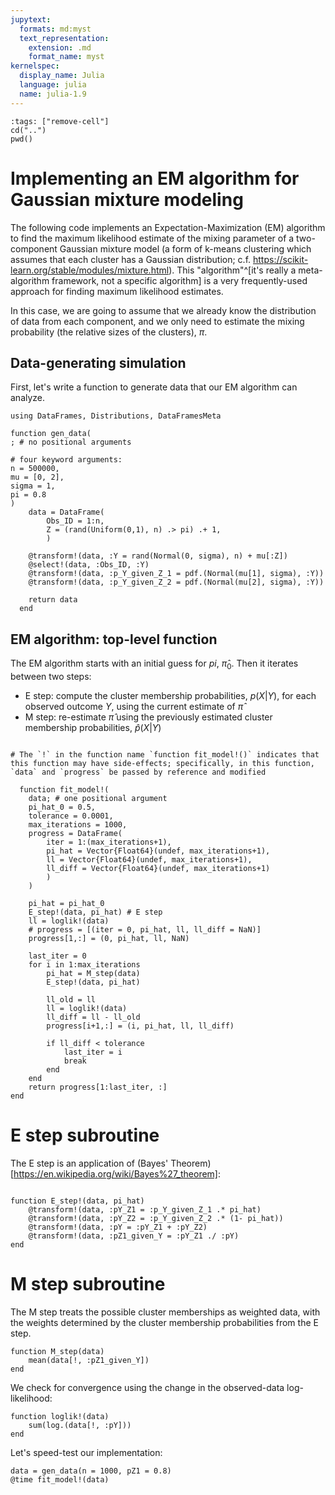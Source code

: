 ```yaml
---
jupytext:
  formats: md:myst
  text_representation:
    extension: .md
    format_name: myst
kernelspec:
  display_name: Julia
  language: julia
  name: julia-1.9
---
```


<!-- Run at top level of repo. -->
```{code-cell}
:tags: ["remove-cell"]
cd("..")
pwd()
```

# Implementing an EM algorithm for Gaussian mixture modeling

The following code implements an Expectation-Maximization (EM) algorithm to find the maximum likelihood estimate of the mixing parameter of a two-component Gaussian mixture model (a form of k-means clustering which assumes that each cluster has a Gaussian distribution; c.f. https://scikit-learn.org/stable/modules/mixture.html). This "algorithm"^[it's really a meta-algorithm framework, not a specific algorithm] is a very frequently-used approach for finding maximum likelihood estimates.

In this case, we are going to assume that we already know the distribution of data from each component, and we only need to estimate the mixing probability (the relative sizes of the clusters), $\pi$.

## Data-generating simulation

First, let's write a function to generate data that our EM algorithm can analyze.

```{code-cell}
using DataFrames, Distributions, DataFramesMeta

function gen_data(
; # no positional arguments

# four keyword arguments:
n = 500000, 
mu = [0, 2], 
sigma = 1, 
pi = 0.8 
)
    data = DataFrame(
        Obs_ID = 1:n,
        Z = (rand(Uniform(0,1), n) .> pi) .+ 1,
        )

    @transform!(data, :Y = rand(Normal(0, sigma), n) + mu[:Z])    
    @select!(data, :Obs_ID, :Y)
    @transform!(data, :p_Y_given_Z_1 = pdf.(Normal(mu[1], sigma), :Y))
    @transform!(data, :p_Y_given_Z_2 = pdf.(Normal(mu[2], sigma), :Y))

    return data
  end
```

## EM algorithm: top-level function

The EM algorithm starts with an initial guess for $pi$, $\hat{\pi}_0$. Then it iterates between two steps:

* E step: compute the cluster membership probabilities, $p(X|Y)$, for each observed outcome $Y$, using the current estimate of $\hat{\pi}$
* M step: re-estimate $\hat{\pi}$ using the previously estimated cluster membership probabilities, $\hat p(X|Y)$


```{code-cell}

# The `!` in the function name `function fit_model!()` indicates that this function may have side-effects; specifically, in this function, `data` and `progress` be passed by reference and modified

  function fit_model!(
    data; # one positional argument
    pi_hat_0 = 0.5, 
    tolerance = 0.0001,
    max_iterations = 1000,
    progress = DataFrame(
        iter = 1:(max_iterations+1), 
        pi_hat = Vector{Float64}(undef, max_iterations+1), 
        ll = Vector{Float64}(undef, max_iterations+1), 
        ll_diff = Vector{Float64}(undef, max_iterations+1)
        )
    )

    pi_hat = pi_hat_0
    E_step!(data, pi_hat) # E step
    ll = loglik!(data)
    # progress = [(iter = 0, pi_hat, ll, ll_diff = NaN)]
    progress[1,:] = (0, pi_hat, ll, NaN)
    
    last_iter = 0
    for i in 1:max_iterations
        pi_hat = M_step(data)
        E_step!(data, pi_hat)
        
        ll_old = ll
        ll = loglik!(data)
        ll_diff = ll - ll_old
        progress[i+1,:] = (i, pi_hat, ll, ll_diff)

        if ll_diff < tolerance
            last_iter = i
            break
        end
    end
    return progress[1:last_iter, :]
end
```

# E step subroutine

The E step is an application of (Bayes' Theorem)[https://en.wikipedia.org/wiki/Bayes%27_theorem]:

```{code-cell}

function E_step!(data, pi_hat)
    @transform!(data, :pY_Z1 = :p_Y_given_Z_1 .* pi_hat)
    @transform!(data, :pY_Z2 = :p_Y_given_Z_2 .* (1- pi_hat))
    @transform!(data, :pY = :pY_Z1 + :pY_Z2)
    @transform!(data, :pZ1_given_Y = :pY_Z1 ./ :pY)
end
```
# M step subroutine

The M step treats the possible cluster memberships as weighted data, with the weights determined by the cluster membership probabilities from the E step.

```{code-cell}
function M_step(data)
    mean(data[!, :pZ1_given_Y])
end
```

We check for convergence using the change in the observed-data log-likelihood:

```{code-cell}
function loglik!(data)
    sum(log.(data[!, :pY]))
end
```

Let's speed-test our implementation:
```{code-cell}
data = gen_data(n = 1000, pZ1 = 0.8)
@time fit_model!(data)
```
